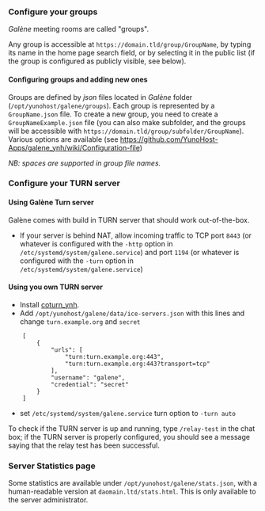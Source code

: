 ### Configure your groups

*Galène* meeting rooms are called "groups".

Any group is accessible at `https://domain.tld/group/GroupName`, by typing its name in the home page search field, or by selecting it in the public list (if the group is configured as publicly visible, see below).

#### Configuring groups and adding new ones

Groups are defined by *json* files located in *Galène* folder (`/opt/yunohost/galene/groups`). Each group is represented by a `GroupName.json` file.
To create a new group, you need to create a `GroupNameExample.json` file (you can also make subfolder, and the groups will be accessible with `https://domain.tld/group/subfolder/GroupName`). Various options are available (see https://github.com/YunoHost-Apps/galene_ynh/wiki/Configuration-file)

*NB: spaces are supported in group file names.*

### Configure your TURN server

#### Using Galène Turn server
Galène comes with build in TURN server that should work out-of-the-box.
- If your server is behind NAT, allow incoming traffic to TCP port `8443` (or whatever is configured with the `-http` option in `/etc/systemd/system/galene.service`) and port `1194` (or whatever is configured with the `-turn` option in `/etc/systemd/system/galene.service`)

#### Using you own TURN server
- Install [coturn_ynh](https://github.com/YunoHost-Apps/coturn_ynh).
- Add `/opt/yunohost/galene/data/ice-servers.json` with this lines and change `turn.example.org` and `secret`

```
    [
        {
            "urls": [
                "turn:turn.example.org:443",
                "turn:turn.example.org:443?transport=tcp"
            ],
            "username": "galene",
            "credential": "secret"
        }
    ]
```
- set `/etc/systemd/system/galene.service` turn option to `-turn auto` 

To check if the TURN server is up and running, type `/relay-test` in the chat box; if the TURN server is properly configured, you should see a message saying that the relay test has been successful.

### Server Statistics page

Some statistics are available under `/opt/yunohost/galene/stats.json`, with a human-readable version at `daomain.ltd/stats.html`. This is only available to the server administrator.
